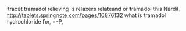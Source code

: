  ltracet tramadol relieving is relaxers relateand or tramadol this Nardil,  http://tablets.springnote.com/pages/10876132 what is tramadol hydrochloride for,  =-P, 